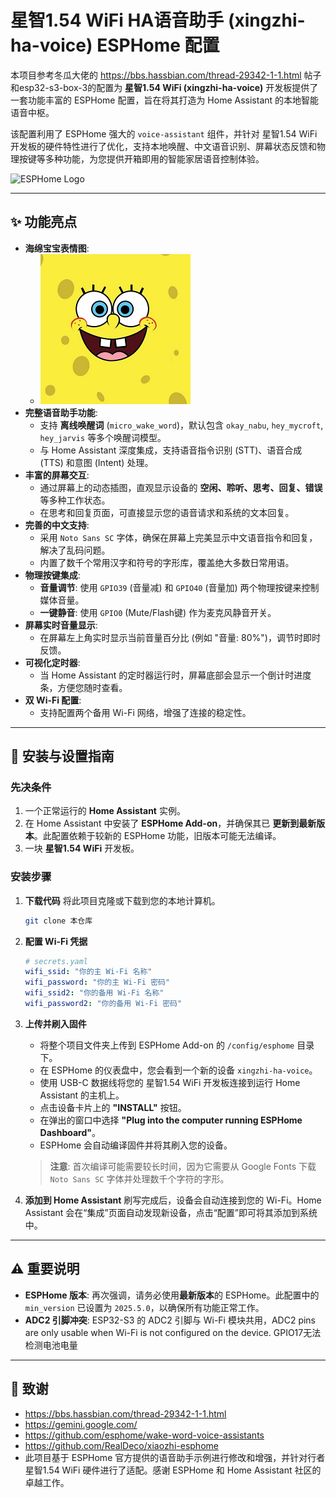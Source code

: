 # 星智1.54 WiFi HA语音助手 (xingzhi-ha-voice) ESPHome 配置

本项目参考冬瓜大佬的 https://bbs.hassbian.com/thread-29342-1-1.html 帖子和esp32-s3-box-3的配置为 **星智1.54 WiFi (xingzhi-ha-voice)** 开发板提供了一套功能丰富的 ESPHome 配置，旨在将其打造为 Home Assistant 的本地智能语音中枢。

该配置利用了 ESPHome 强大的 `voice-assistant` 组件，并针对 星智1.54 WiFi 开发板的硬件特性进行了优化，支持本地唤醒、中文语音识别、屏幕状态反馈和物理按键等多种功能，为您提供开箱即用的智能家居语音控制体验。

![ESPHome Logo](https://esphome.io/_static/made-for-esphome-black-on-white.svg)

---

## ✨ 功能亮点
* **海绵宝宝表情图**:
    * ![hmbb](https://github.com/JochenZhou/xingzhi-ha-voice/blob/main/images/hmbb/240x240/replying.png)
* **完整语音助手功能**:
    * 支持 **离线唤醒词** (`micro_wake_word`)，默认包含 `okay_nabu`, `hey_mycroft`, `hey_jarvis` 等多个唤醒词模型。
    * 与 Home Assistant 深度集成，支持语音指令识别 (STT)、语音合成 (TTS) 和意图 (Intent) 处理。
* **丰富的屏幕交互**:
    * 通过屏幕上的动态插图，直观显示设备的 **空闲、聆听、思考、回复、错误** 等多种工作状态。
    * 在思考和回复页面，可直接显示您的语音请求和系统的文本回复。
* **完善的中文支持**:
    * 采用 `Noto Sans SC` 字体，确保在屏幕上完美显示中文语音指令和回复，解决了乱码问题。
    * 内置了数千个常用汉字和符号的字形库，覆盖绝大多数日常用语。
* **物理按键集成**:
    * **音量调节**: 使用 `GPIO39` (音量减) 和 `GPIO40` (音量加) 两个物理按键来控制媒体音量。
    * **一键静音**: 使用 `GPIO0` (Mute/Flash键) 作为麦克风静音开关。
* **屏幕实时音量显示**:
    * 在屏幕左上角实时显示当前音量百分比 (例如 "音量: 80%")，调节时即时反馈。
* **可视化定时器**:
    * 当 Home Assistant 的定时器运行时，屏幕底部会显示一个倒计时进度条，方便您随时查看。
* **双 Wi-Fi 配置**:
    * 支持配置两个备用 Wi-Fi 网络，增强了连接的稳定性。

---

## 🔧 安装与设置指南

### 先决条件

1.  一个正常运行的 **Home Assistant** 实例。
2.  在 Home Assistant 中安装了 **ESPHome Add-on**，并确保其已 **更新到最新版本**。此配置依赖于较新的 ESPHome 功能，旧版本可能无法编译。
3.  一块 **星智1.54 WiFi** 开发板。

### 安装步骤

1.  **下载代码**
    将此项目克隆或下载到您的本地计算机。
    ```bash
    git clone 本仓库
    ```

2.  **配置 Wi-Fi 凭据**
    ```yaml
    # secrets.yaml
    wifi_ssid: "你的主 Wi-Fi 名称"
    wifi_password: "你的主 Wi-Fi 密码"
    wifi_ssid2: "你的备用 Wi-Fi 名称"
    wifi_password2: "你的备用 Wi-Fi 密码"
    ```

3.  **上传并刷入固件**
    * 将整个项目文件夹上传到 ESPHome Add-on 的 `/config/esphome` 目录下。
    * 在 ESPHome 的仪表盘中，您会看到一个新的设备 `xingzhi-ha-voice`。
    * 使用 USB-C 数据线将您的 星智1.54 WiFi 开发板连接到运行 Home Assistant 的主机上。
    * 点击设备卡片上的 **"INSTALL"** 按钮。
    * 在弹出的窗口中选择 **"Plug into the computer running ESPHome Dashboard"**。
    * ESPHome 会自动编译固件并将其刷入您的设备。

    > **注意**: 首次编译可能需要较长时间，因为它需要从 Google Fonts 下载 `Noto Sans SC` 字体并处理数千个字符的字形。

4.  **添加到 Home Assistant**
    刷写完成后，设备会自动连接到您的 Wi-Fi。Home Assistant 会在“集成”页面自动发现新设备，点击“配置”即可将其添加到系统中。

---

## ⚠️ 重要说明

* **ESPHome 版本**: 再次强调，请务必使用**最新版本**的 ESPHome。此配置中的 `min_version` 已设置为 `2025.5.0`，以确保所有功能正常工作。
* **ADC2 引脚冲突**: ESP32-S3 的 ADC2 引脚与 Wi-Fi 模块共用，ADC2 pins are only usable when Wi-Fi is not configured on the device. GPIO17无法检测电池电量

---

## 🙏 致谢
* https://bbs.hassbian.com/thread-29342-1-1.html
* https://gemini.google.com/
* https://github.com/esphome/wake-word-voice-assistants
* https://github.com/RealDeco/xiaozhi-esphome
* 此项目基于 ESPHome 官方提供的语音助手示例进行修改和增强，并针对行者 星智1.54 WiFi 硬件进行了适配。感谢 ESPHome 和 Home Assistant 社区的卓越工作。

